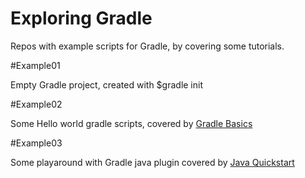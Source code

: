 # Exploring Gradle

Repos with example scripts for Gradle, by covering some tutorials.


#Example01

Empty Gradle project, created with $gradle init


#Example02

Some Hello world gradle scripts, covered by [Gradle Basics](https://gradle.org/docs/current/userguide/tutorial_using_tasks.html "Gradle Basics")


#Example03

Some playaround with Gradle java plugin covered by [Java Quickstart](http://gradle.org/docs/current/userguide/tutorial_java_projects.html "Java Quickstart")